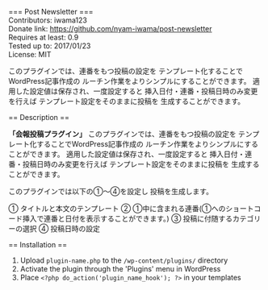 === Post Newsletter ===  
Contributors: iwama123  
Donate link: https://github.com/nyam-iwama/post-newsletter  
Requires at least: 0.9  
Tested up to: 2017/01/23  
License: MIT  

このプラグインでは、連番をもつ投稿の設定を
テンプレート化することでWordPress記事作成の
ルーチン作業をよりシンプルにすることができます。
適用した設定値は保存され、一度設定すると
挿入日付・連番・投稿日時のみ変更を行えば
テンプレート設定をそのままに投稿を
生成することができます。

== Description ==

**「会報投稿プラグイン」**
このプラグインでは、連番をもつ投稿の設定を
テンプレート化することでWordPress記事作成の
ルーチン作業をよりシンプルにすることができます。
適用した設定値は保存され、一度設定すると
挿入日付・連番・投稿日時のみ変更を行えば
テンプレート設定をそのままに投稿を
生成することができます。

このプラグインでは以下の①～④を設定し
投稿を生成します。

① タイトルと本文のテンプレート
② ①中に含まれる連番(①へのショートコード挿入で連番と日付を表示することができます。)
③ 投稿に付随するカテゴリーの選択
④ 投稿日時の設定

== Installation ==

1. Upload `plugin-name.php` to the `/wp-content/plugins/` directory
1. Activate the plugin through the 'Plugins' menu in WordPress
1. Place `<?php do_action('plugin_name_hook'); ?>` in your templates
